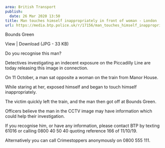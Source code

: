 ```yaml
area: British Transport
publish:
  date: 26 Mar 2020 13:50
title: Man touches himself inappropriately in front of woman - London
url: https://media.btp.police.uk/r/17156/man_touches_himself_inappropriately_in_front_of_w
```

Bounds Green

View | Download (JPG - 33 KB)

Do you recognise this man?

Detectives investigating an indecent exposure on the Piccadilly Line are today releasing this image in connection.

On 11 October, a man sat opposite a woman on the train from Manor House.

While staring at her, exposed himself and began to touch himself inappropriately.

The victim quickly left the train, and the man then got off at Bounds Green.

Officers believe the man in the CCTV image may have information which could help their investigation.

If you recognise him, or have any information, please contact BTP by texting 61016 or calling 0800 40 50 40 quoting reference 166 of 11/10/19.

Alternatively you can call Crimestoppers anonymously on 0800 555 111.
